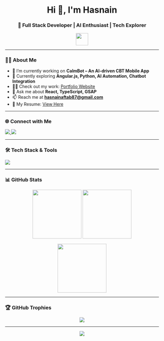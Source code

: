<h1 align="center">Hi 👋, I'm Hasnain</h1>
<h3 align="center">🚀 Full Stack Developer | AI Enthusiast | Tech Explorer</h3>

<p align="center">
  <img src="https://media.giphy.com/media/hvRJCLFzcasrR4ia7z/giphy.gif" width="40px">
</p>

---

### 👨‍💻 About Me
- 🔭 I’m currently working on **CalmBot – An AI-driven CBT Mobile App**
- 🌱 Currently exploring **Angular.js, Python, AI Automation, Chatbot Integration**
- 👨‍💻 Check out my work: [Portfolio Website](https://hasn-portfolio.netlify.app/)
- 💬 Ask me about **React, TypeScript, GSAP**
- 📫 Reach me at **hasnainaftab87@gmail.com**
- 📄 My Resume: [View Here](https://drive.google.com/file/d/1WwpaXRZhRuyD90SvTaKNJ8Sj7j0-eJGQ/view?usp=sharing)

---

### 🌐 Connect with Me
<p align="left">
<a href="https://linkedin.com/in/hasnain-aftab" target="blank">
  <img src="https://img.shields.io/badge/LinkedIn-0077B5?style=for-the-badge&logo=linkedin&logoColor=white"/>
</a>
<a href="https://instagram.com/nothasn_" target="blank">
  <img src="https://img.shields.io/badge/Instagram-E4405F?style=for-the-badge&logo=instagram&logoColor=white"/>
</a>
</p>

---

### 🛠️ Tech Stack & Tools
<p align="left">
  <img src="https://skillicons.dev/icons?i=react,nextjs,nodejs,express,typescript,js,html,css,tailwind,redux,bootstrap,laravel,php,java,cpp,mongodb,mysql,postgres,firebase,docker,graphql,postman,flutter,git,androidstudio,cypress" />
</p>

---

### 📊 GitHub Stats
<p align="center">
  <img src="https://github-readme-stats.vercel.app/api?username=hasnain833&theme=dark&hide_border=false&include_all_commits=true&count_private=true" height="160px"/>
  <img src="https://nirzak-streak-stats.vercel.app/?user=hasnain833&theme=dark&hide_border=false" height="160px"/>
</p>

<p align="center">
  <img src="https://github-readme-stats.vercel.app/api/top-langs/?username=hasnain833&theme=dark&hide_border=false&include_all_commits=true&count_private=true&layout=compact" height="160px"/>
</p>

---

### 🏆 GitHub Trophies
<p align="center">
  <img src="https://github-profile-trophy.vercel.app/?username=hasnain833&theme=onedark&no-frame=true&no-bg=true&margin-w=5" />
</p>

---

<p align="center">
  <img src="https://visitcount.itsvg.in/api?id=hasnain833&icon=0&color=0" />
</p>

<!-- Proudly created with GPRM (https://gprm.itsvg.in) -->
